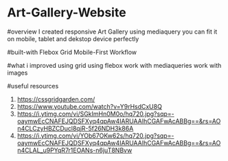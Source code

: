 # Art-Gallery-Website

#overview
 I created responsive Art Gallery using mediaquery
 you can fit it on mobile, tablet and dekstop device perfectly

#built-with
 Flebox
 Grid
 Mobile-First Workflow

#what i improved
  using grid
  using flebox
  work with mediaqueries
  work with images

#useful resources 
 1. https://cssgridgarden.com/
 2. https://www.youtube.com/watch?v=Y9rHsdCxU8Q
 3. https://i.ytimg.com/vi/SGkImHn0M0o/hq720.jpg?sqp=-oaymwEcCNAFEJQDSFXyq4qpAw4IARUAAIhCGAFwAcABBg==&rs=AOn4CLCzyHBZCDucl8qjR-5f26NDH3k86A
 4. https://i.ytimg.com/vi/YOb67OKw62s/hq720.jpg?sqp=-oaymwEcCNAFEJQDSFXyq4qpAw4IARUAAIhCGAFwAcABBg==&rs=AOn4CLAL_u9PYqR7r1EOANs-n6juT8NBvw

